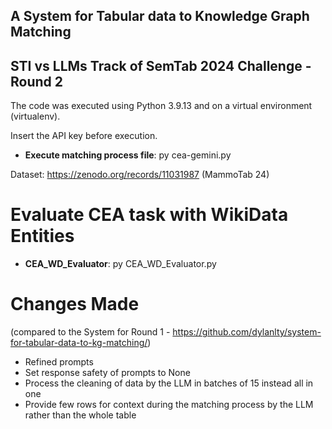 ## A System for Tabular data to Knowledge Graph Matching
## STI vs LLMs Track of SemTab 2024 Challenge - Round 2

The code was executed using Python 3.9.13 and on a virtual environment (virtualenv).

Insert the API key before execution. 

- **Execute matching process file**: py cea-gemini.py

Dataset: https://zenodo.org/records/11031987 (MammoTab 24)

# Evaluate CEA task with WikiData Entities
- **CEA_WD_Evaluator**: py CEA_WD_Evaluator.py

# Changes Made 
(compared to the System for Round 1 - https://github.com/dylanlty/system-for-tabular-data-to-kg-matching/)
- Refined prompts
- Set response safety of prompts to None
- Process the cleaning of data by the LLM in batches of 15 instead all in one 
- Provide few rows for context during the matching process by the LLM rather than the whole table  






